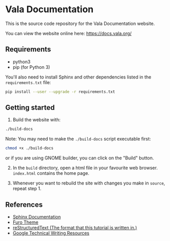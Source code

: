 # Vala Documentation

This is the source code repository for the Vala Documentation website.

You can view the website online here: https://docs.vala.org/

## Requirements

- python3
- pip (for Python 3)

You'll also need to install Sphinx and other dependencies listed in the `requirements.txt` file:

```sh
pip install --user --upgrade -r requirements.txt
```

## Getting started

1. Build the website with:

```sh
./build-docs
```

Note: You may need to make the `./build-docs` script executable first:

```sh
chmod +x ./build-docs
```

or if you are using GNOME builder, you can click on the "Build" button.

2. In the `build` directory, open a html file in your favourite web browser. `index.html` contains the home page.

3. Whenever you want to rebuild the site with changes you make in `source`, repeat step 1.

## References

- [Sphinx Documentation](https://www.sphinx-doc.org/en/master/contents.html)
- [Furo Theme](https://github.com/pradyunsg/furo)
- [reStructuredText (The format that this tutorial is written in.)](https://www.writethedocs.org/guide/writing/reStructuredText/)
- [Google Technical Writing Resources](https://developers.google.com/tech-writing)
